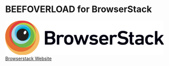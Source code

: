 # BEEFOVERLOAD for BrowserStack
![alt text](https://raw.githubusercontent.com/Nellothot/BEEFOVERLOAD/master/Browserstack-logo%402x.png)
[Browserstack Website](browserstack.com)
